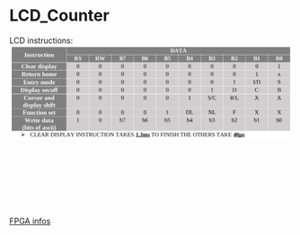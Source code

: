 # LCD_Counter

LCD instructions: <br>
<img src="./img/LCD_INSTRUCTIONS.png">
<br><br><br><br>

<br><br><br><br>
<a href=https://www.digikey.jp/htmldatasheets/production/120217/0/0/1/spartan-3a-3an-user-guide.html#pf2b>FPGA infos</a>